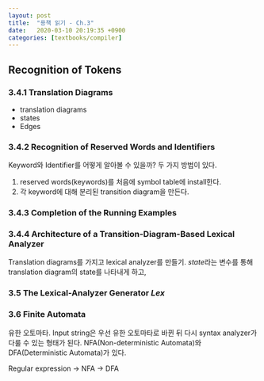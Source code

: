 ```yaml
---
layout: post
title:  "용책 읽기 - Ch.3"
date:   2020-03-10 20:19:35 +0900
categories: [textbooks/compiler]
---
```



## Recognition of Tokens

### 3.4.1 Translation Diagrams
- translation diagrams
- states
- Edges


### 3.4.2 Recognition of Reserved Words and Identifiers
Keyword와 Identifier를 어떻게 알아볼 수 있을까? 두 가지 방법이 있다.


1. reserved words(keywords)를 처음에 symbol table에 install한다. 
2. 각 keyword에 대해 분리된 transition diagram을 만든다. 

### 3.4.3 Completion of the Running Examples


### 3.4.4 Architecture of a Transition-Diagram-Based Lexical Analyzer
Translation diagrams를 가지고 lexical analyzer를 만들기. *state*라는 변수를 통해 translation diagram의 state를 나타내게 하고, 

### 3.5 The Lexical-Analyzer Generator *Lex*



### 3.6 Finite Automata
유한 오토마타. Input string은 우선 유한 오토마타로 바뀐 뒤 다시 syntax analyzer가 다룰 수 있는 형태가 된다.  NFA(Non-deterministic Automata)와 DFA(Deterministic Automata)가 있다. 

Regular expression -> NFA -> DFA